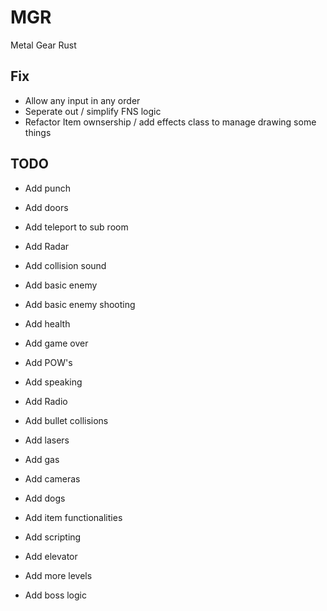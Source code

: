 # MGR

Metal Gear Rust

## Fix

- Allow any input in any order
- Seperate out / simplify FNS logic
- Refactor Item ownsership / add effects class to manage drawing some things

## TODO

- Add punch
- Add doors
- Add teleport to sub room
- Add Radar
- Add collision sound
- Add basic enemy
- Add basic enemy shooting
- Add health
- Add game over
- Add POW's
- Add speaking
- Add Radio

- Add bullet collisions
- Add lasers
- Add gas
- Add cameras
- Add dogs

- Add item functionalities
- Add scripting

- Add elevator
- Add more levels
- Add boss logic
